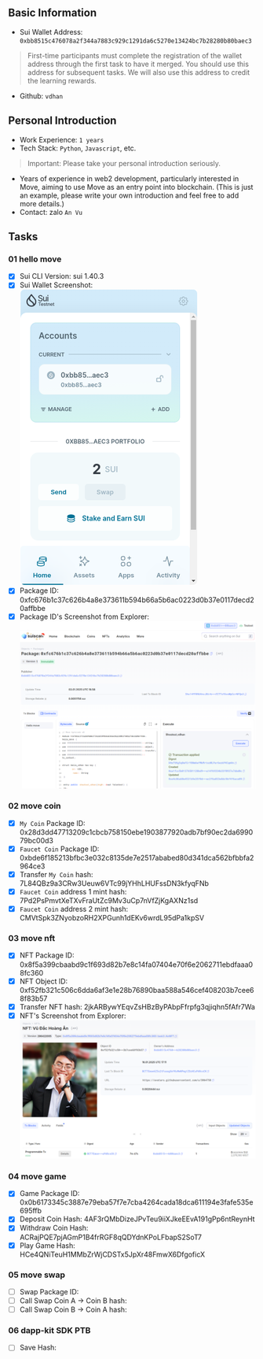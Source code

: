 ## Basic Information
- Sui Wallet Address: `0xbb8515c476078a2f344a7883c929c1291da6c5270e13424bc7b28280b80baec3`
> First-time participants must complete the registration of the wallet address through the first task to have it merged. You should use this address for subsequent tasks. We will also use this address to credit the learning rewards.
- Github: `vdhan`

## Personal Introduction
- Work Experience: `1 years`
- Tech Stack: `Python`, `Javascript`, etc.
> Important: Please take your personal introduction seriously.
- Years of experience in web2 development, particularly interested in Move, aiming to use Move as an entry point into blockchain. (This is just an example, please write your own introduction and feel free to add more details.)
- Contact: zalo `An Vu`

## Tasks

### 01 hello move
- [x] Sui CLI Version: sui 1.40.3
- [x] Sui Wallet Screenshot: ![](/mover/vdhan/images/sui_wallet.png)
- [x] Package ID: 0xfc676b1c37c626b4a8e373611b594b66a5b6ac0223d0b37e0117decd20affbbe
- [x] Package ID's Screenshot from Explorer: ![](/mover/vdhan/images/task1.png)

### 02 move coin
- [x] `My Coin` Package ID: 0x28d3dd47713209c1cbcb758150ebe1903877920adb7bf90ec2da699079bc00d3
- [x] `Faucet Coin` Package ID: 0xbde6f185213bfbc3e032c8135de7e2517ababed80d341dca562bfbbfa2964ce3
- [x] Transfer `My Coin` hash: 7L84QBz9a3CRw3Ueuw6VTc99jYHhLHUFssDN3kfyqFNb
- [x] `Faucet Coin` address 1 mint hash: 7Pd2PsPmvtXeTXvFraUtZc9Mv3uCp7nVfZjKgAXNz1sd
- [x] `Faucet Coin` address 2 mint hash: CMVtSpk3ZNyobzoRH2XPGunh1dEKv6wrdL95dPa1kpSV

### 03 move nft
- [x] NFT Package ID: 0x8f5a399cbaabd9c1f693d82b7e8c14fa07404e70f6e2062711ebdfaaa08fc360
- [x] NFT Object ID: 0xf52fb321c506c6dda6af3e1e28b76890baa588a546cef408203b7cee68f83b57
- [x] Transfer NFT hash: 2jkARBywYEqvZsHBzByPAbpFfrpfg3qjiqhn5fAfr7Wa
- [x] NFT's Screenshot from Explorer: ![](/mover/vdhan/images/task3.png)

### 04 move game
- [x] Game Package ID: 0x0b6173345c3887e79eba57f7e7cba4264cada18dca611194e3fafe535e695ffb
- [x] Deposit Coin Hash: 4AF3rQMbDizeJPvTeu9iiXJkeEEvA191gPp6ntReynHt
- [x] Withdraw Coin Hash: ACRajPQE7pjAGmP1B4frRGF8qQDYdnKPoLFbapS2SoT7
- [x] Play Game Hash: HCe4QNiTeuH1MMbZrWjCDSTx5JpXr48FmwX6DfgoficX

### 05 move swap
- [ ] Swap Package ID:
- [ ] Call Swap Coin A -> Coin B hash:
- [ ] Call Swap Coin B -> Coin A hash:

### 06 dapp-kit SDK PTB
- [ ] Save Hash:

